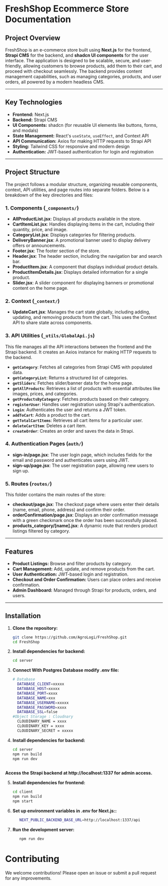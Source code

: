 # FreshShop Ecommerce Store Documentation

## Project Overview

FreshShop is an e-commerce store built using **Next.js** for the frontend, **Strapi CMS** for the backend, and **shadcn UI components** for the user interface. The application is designed to be scalable, secure, and user-friendly, allowing customers to browse products, add them to their cart, and proceed with checkout seamlessly. The backend provides content management capabilities, such as managing categories, products, and user orders, all powered by a modern headless CMS.

---

## Key Technologies

- **Frontend:** Next.js
- **Backend:** Strapi CMS
- **UI Components:** shadcn (for reusable UI elements like buttons, forms, and modals)
- **State Management:** React's `useState`, `useEffect`, and Context API
- **API Communication:** Axios for making HTTP requests to Strapi API
- **Styling:** Tailwind CSS for responsive and modern design
- **Authentication:** JWT-based authentication for login and registration

---

## Project Structure

The project follows a modular structure, organizing reusable components, context, API utilities, and page routes into separate folders. Below is a breakdown of the key directories and files:

### 1. Components (`_components/`)

- **AllProductList.jsx**: Displays all products available in the store.
- **CartItemList.jsx**: Handles displaying items in the cart, including their quantity, price, and image.
- **CategoryList.jsx**: Displays categories for filtering products.
- **DeliveryBanner.jsx**: A promotional banner used to display delivery offers or announcements.
- **Footer.jsx**: The footer section of the store.
- **Header.jsx**: The header section, including the navigation bar and search bar.
- **ProductItem.jsx**: A component that displays individual product details.
- **ProductItemDetails.jsx**: Displays detailed information for a single product.
- **Slider.jsx**: A slider component for displaying banners or promotional content on the home page.

### 2. Context (`_context/`)

- **UpdateCart.jsx**: Manages the cart state globally, including adding, updating, and removing products from the cart. This uses the Context API to share state across components.

### 3. API Utilities (`_utils/GlobalApi.js`)

This file manages all the API interactions between the frontend and the Strapi backend. It creates an Axios instance for making HTTP requests to the backend.

- **`getCategory`**: Fetches all categories from Strapi CMS with populated data.
- **`getCategoryList`**: Returns a structured list of categories.
- **`getSliders`**: Fetches slider/banner data for the home page.
- **`getAllProducts`**: Retrieves a list of products with essential attributes like images, prices, and categories.
- **`getProductsByCategory`**: Fetches products based on their category.
- **`registerUser`**: Handles user registration using Strapi's authentication.
- **`Login`**: Authenticates the user and returns a JWT token.
- **`addToCart`**: Adds a product to the cart.
- **`getTotalCartItems`**: Retrieves all cart items for a particular user.
- **`deleteCartItem`**: Deletes a cart item.
- **`createOrder`**: Creates an order and saves the data in Strapi.

### 4. Authentication Pages (`auth/`)

- **sign-in/page.jsx**: The user login page, which includes fields for the email and password and authenticates users using JWT.
- **sign-up/page.jsx**: The user registration page, allowing new users to sign up.

### 5. Routes (`routes/`)

This folder contains the main routes of the store:

- **checkout/page.jsx**: The checkout page where users enter their details (name, email, phone, address) and confirm their order.
- **orderConfirmation/page.jsx**: Displays an order confirmation message with a green checkmark once the order has been successfully placed.
- **products_category/[name].jsx**: A dynamic route that renders product listings filtered by category.

---

## Features

- **Product Listings:** Browse and filter products by category.
- **Cart Management:** Add, update, and remove products from the cart.
- **User Authentication:** JWT-based login and registration.
- **Checkout and Order Confirmation:** Users can place orders and receive confirmation.
- **Admin Dashboard:** Managed through Strapi for products, orders, and users.

---

## Installation

1. **Clone the repository:**
   ```bash
   git clone https://github.com/AgroLogi/FreshShop.git
   cd FreshShop


2. **Install dependencies for backend:**
   ```bash
   cd server

3. **Connect With Postgres Database modify .env file:**
   ```bash
   # Database
     DATABASE_CLIENT=xxxxx
     DATABASE_HOST=xxxxx
     DATABASE_PORT=xxxx
     DATABASE_NAME=xxx
     DATABASE_USERNAME=xxxxx
     DATABASE_PASSWORD=xxxx
     DATABASE_SSL=false
   #Object Storage : Cloudnary
     CLOUDINARY_NAME = xxxx
     CLOUDINARY_KEY = xxxx
     CLOUDINARY_SECRET = xxxxx

   
4. **Install dependencies for backend:**
   ```bash
   cd server
   npm run build
   npm run dev
  
  **Access the Strapi backend at http://localhost:1337 for admin access.**

5. **Install dependencies for frontend:**
   ```bash
   cd client
   npm run build
   npm start

6. **Set up environment variables in .env for Next.js::**
   ```bash
      NEXT_PUBLIC_BACKEND_BASE_URL=http://localhost:1337/api

7. **Run the development server:**
   ```bash
      npm run dev


# Contributing
We welcome contributions! Please open an issue or submit a pull request for any improvements.

